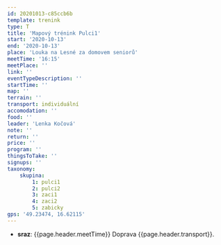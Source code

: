 ```yaml
---
id: 20201013-c85ccb6b
template: trenink
type: T
title: 'Mapový trénink Pulci1'
start: '2020-10-13'
end: '2020-10-13'
place: 'Louka na Lesné za domovem seniorů'
meetTime: '16:15'
meetPlace: ''
link: ''
eventTypeDescription: ''
startTime: ''
map: ''
terrain: ''
transport: individuální
accomodation: ''
food: ''
leader: 'Lenka Kočová'
note: ''
return: ''
price: ''
program: ''
thingsToTake: ''
signups: ''
taxonomy:
    skupina:
        1: pulci1
        2: pulci2
        3: zaci1
        4: zaci2
        5: zabicky
gps: '49.23474, 16.62115'
---
```


* **sraz**: {{page.header.meetTime}} Doprava {{page.header.transport}}.
